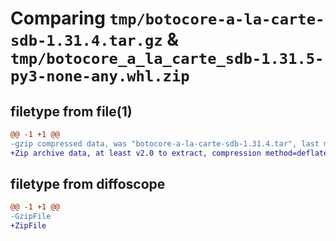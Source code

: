 # Comparing `tmp/botocore-a-la-carte-sdb-1.31.4.tar.gz` & `tmp/botocore_a_la_carte_sdb-1.31.5-py3-none-any.whl.zip`

## filetype from file(1)

```diff
@@ -1 +1 @@
-gzip compressed data, was "botocore-a-la-carte-sdb-1.31.4.tar", last modified: Tue Jul 18 01:55:38 2023, max compression
+Zip archive data, at least v2.0 to extract, compression method=deflate
```

## filetype from diffoscope

```diff
@@ -1 +1 @@
-GzipFile
+ZipFile
```


